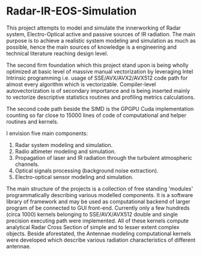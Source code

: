 # Radar-IR-EOS-Simulation

This project attempts to model and simulate the innerworking of Radar system, Electro-Optical active and passive sources of IR radiation.
The main purpose is to achieve a realistic system modeling and simulation as much as possible, hence the main sources of knowledge
is a engineering and technical literature reaching design level.

The second firm foundation which this project stand upon is being wholly optimized at basic level of massive manual vectorization by 
leveraging Intel Intrinsic programming i.e. usage of SSE/AVX/AVX2/AVX512 code path for almost every algorithm which is vectorizable.
Compiler-level autovectorization is of secondary importance and is being inserted mainly to vectorize descriptive statistics routines
and profiling metrics calculations.

The second code path beside the SIMD  is the GPGPU Cuda implementation counting so far close to 15000 lines of code of computational
and helper routines and kernels.

I envision five main components:
1) Radar system modeling and simulation.
2) Radio altimeter modeling and simulation.
3) Propagation of laser and IR radiation through the turbulent atmospheric channels.
4) Optical signals processing (background noise extraction).
5) Electro-optical sensor modeling and simulation.
   
The main structure of the projects is a collection of free standing 'modules' programmatically describing
various modelled components.
It is a software library of framework and may be used as computational backend of larger program of be
connected to GUI front-end.
Currently only a few hundreds (circa 1000) kernels belonging to SSE/AVX/AVX512 double and single precision executing path
were implemented.
All of these kernels compute analytical Radar Cross Section of simple and to lesser extent complex objects.
Beside aforestated, the Antennae modeling computational kernels were developed which describe various radiation
characteristics of different antennae.







